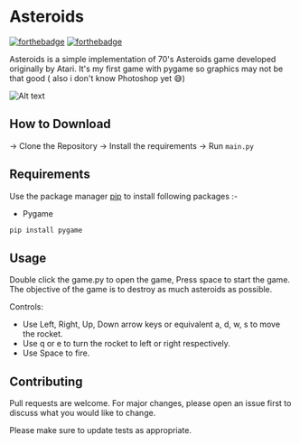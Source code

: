 # Asteroids

[![forthebadge](https://forthebadge.com/images/badges/built-with-love.svg)](https://aenoshrajora79.netlify.com)
[![forthebadge](https://forthebadge.com/images/badges/built-with-swag.svg)](https://python.com)

Asteroids is a simple implementation of 70's Asteroids game developed originally by Atari. It's 
my first game with pygame so graphics may not be that good ( also i don't know Photoshop yet 😅)

![Alt text](app.gif?raw=true "Asteroids")

## How to Download

-> Clone the Repository
-> Install the requirements
-> Run ```main.py```

## Requirements

Use the package manager [pip](https://pip.pypa.io/en/stable/) to install following packages :-
* Pygame

```bash
pip install pygame
```

## Usage

Double click the game.py to open the game, Press space to start the game. The objective of the game is to destroy as much asteroids as possible.

Controls:
* Use Left, Right, Up, Down arrow keys or equivalent a, d, w, s to move the rocket.
* Use q or e to turn the rocket to left or right respectively.
* Use Space to fire.

## Contributing

Pull requests are welcome. For major changes, please open an issue first to discuss what you would like to change.

Please make sure to update tests as appropriate.